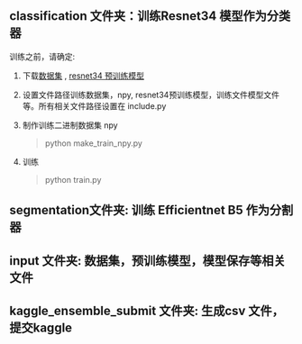 ## classification 文件夹：训练Resnet34 模型作为分类器



训练之前，请确定:

1. 下载[数据集](<https://www.kaggle.com/c/severstal-steel-defect-detection/data>) , [resnet34 预训练模型](https://download.pytorch.org/models/resnet34-333f7ec4.pth)
2. 设置文件路径训练数据集，npy,  resnet34预训练模型，训练文件模型文件等。所有相关文件路径设置在 include.py

3. 制作训练二进制数据集 npy

   > python make_train_npy.py

4. 训练

   > python train.py

## segmentation文件夹: 训练 Efficientnet B5 作为分割器

## input 文件夹: 数据集，预训练模型，模型保存等相关文件

## kaggle_ensemble_submit 文件夹: 生成csv 文件，提交kaggle 
